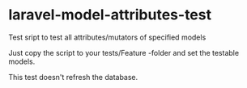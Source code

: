 # laravel-model-attributes-test
Test sript to test all attributes/mutators of specified models

Just copy the script to your tests/Feature -folder and set the testable models. 

This test doesn't refresh the database. 
